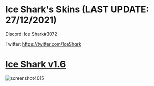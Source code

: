 # Ice Shark's Skins (LAST UPDATE: 27/12/2021)

Discord: Ice Shark#3072

Twitter: https://twitter.com/IceShqrk

# [Ice Shark v1.6](https://drive.google.com/file/d/1hyEftGBJ5z3ABHT01_AXL5b16oUlmIes/view?usp=sharing)
![screenshot4015](https://cdn.discordapp.com/attachments/603281492474331138/924998441866784818/screenshot937.png)

